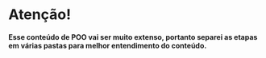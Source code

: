 # Atenção!

#### Esse conteúdo de POO vai ser muito extenso, portanto separei as etapas em várias pastas para melhor entendimento do conteúdo.
